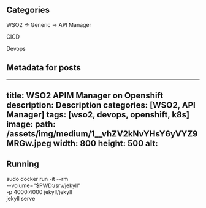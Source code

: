 ## Categories

WSO2 -> Generic
     -> API Manager

CICD

Devops

## Metadata for posts

---
title: WSO2 APIM Manager on Openshift
description: Description
categories: [WSO2, API Manager]
tags: [wso2, devops, openshift, k8s]
image:
  path: /assets/img/medium/1__vhZV2kNvYHsY6yVYZ9MRGw.jpeg
  width: 800
  height: 500
  alt: 
---

## Running

sudo docker run -it --rm \
    --volume="$PWD:/srv/jekyll" \
    -p 4000:4000 jekyll/jekyll \
    jekyll serve

